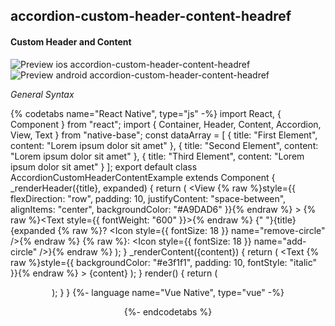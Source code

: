 ## accordion-custom-header-content-headref
#### Custom Header and Content

![Preview ios accordion-custom-header-content-headref](https://github.com/GeekyAnts/NativeBase-KitchenSink/raw/v2.6.1/screenshots/ios/accordion-custom-header-content.gif)
![Preview android accordion-custom-header-content-headref](https://github.com/GeekyAnts/NativeBase-KitchenSink/raw/v2.6.1/screenshots/android/accordion-custom-header-content.gif)


*General Syntax*

{% codetabs name="React Native", type="js" -%}
import React, { Component } from "react";
import { Container, Header, Content, Accordion, View, Text } from "native-base";
const dataArray = [
  { title: "First Element", content: "Lorem ipsum dolor sit amet" },
  { title: "Second Element", content: "Lorem ipsum dolor sit amet" },
  { title: "Third Element", content: "Lorem ipsum dolor sit amet" }
];
export default class AccordionCustomHeaderContentExample extends Component {
  _renderHeader({title}, expanded) {
    return (
      <View
        {% raw %}style={{ flexDirection: "row", padding: 10, justifyContent: "space-between", alignItems: "center", backgroundColor: "#A9DAD6" }}{% endraw %}
      >
        {% raw %}<Text style={{ fontWeight: "600" }}>{% endraw %}
          {" "}{title}
        </Text>
        {expanded
          {% raw %}? <Icon style={{ fontSize: 18 }} name="remove-circle" />{% endraw %}
          {% raw %}: <Icon style={{ fontSize: 18 }} name="add-circle" />}{% endraw %}
      </View>
    );
  }
  _renderContent({content}) {
    return (
      <Text
        {% raw %}style={{ backgroundColor: "#e3f1f1", padding: 10, fontStyle: "italic" }}{% endraw %}
      >
        {content}
      </Text>
    );
  }
  render() {
    return (
      <Container>
        <Header />
        <Content padder>
          <Accordion
            dataArray={dataArray}
            renderHeader={this._renderHeader}
            renderContent={this._renderContent}
          />
        </Content>
      </Container>
    );
  }
}
{%- language name="Vue Native", type="vue" -%}
<template>
  <nb-container>
    <nb-header />
    <nb-content>
      <nb-accordion
        :dataArray="dataArray"
        :renderHeader="_renderHeader"
        :renderContent="_renderContent"
      />
    </nb-content>
  </nb-container>
</template>
<script>
import React from "react";
import { View, Text, Icon } from "native-base";
export default {
    data: function() {
    return {
      dataArray: [
        { title: "First Element", content: "Lorem ipsum dolor sit amet" },
        { title: "Second Element", content: "Lorem ipsum dolor sit amet" },
        { title: "Third Element", content: "Lorem ipsum dolor sit amet" }
      ],
    };
  },
  methods: {
    _renderContent: function(content) {
      return (
        {% raw %}<Text style={{ backgroundColor: "#e3f1f1", padding: 10, fontStyle: "italic" }}>{% endraw %}
          {content}
        </Text>
      );
    },
    _renderHeader: function(title, expanded) {
      return (
        <View
          {% raw %}style={{ flexDirection: "row", padding: 10, justifyContent: "space-between", alignItems: "center", backgroundColor: "#A9DAD6"}}{% endraw %}
        >
          {% raw %}<Text style={{ fontWeight: "600" }}>{% endraw %}
            {" "}{title}
          </Text>
          {expanded
            {% raw %}? <Icon style={{ fontSize: 18 }} name="remove-circle" />{% endraw %}
            {% raw %}: <Icon style={{ fontSize: 18 }} name="add-circle" />{% endraw %}
          }
        </View>
      );
    }
  }
};
</script>
{%- endcodetabs %}
<br />
